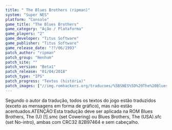 ```yaml
---
title: " The Blues Brothers (ripman)"
system: "Super NES"
platform: "Console"
game_title: "The Blues Brothers"
game_category: "Ação / Plataforma"
game_players: "2"
game_developer: "Titus Software"
game_publisher: "Titus Software"
game_release_date: "??/06/1993"
patch_author: "ripman"
patch_group: "Nenhum"
patch_site: ""
patch_version: "Beta1"
patch_release: "01/04/2018"
patch_type: "IPS"
patch_progress: "Textos (história)"
patch_images: ["//img.romhackers.org/traducoes/%5BSNES%5D%20The%20Blues%20Brothers%20-%20ripman%20-%201.png","//img.romhackers.org/traducoes/%5BSNES%5D%20The%20Blues%20Brothers%20-%20ripman%20-%202.png","//img.romhackers.org/traducoes/%5BSNES%5D%20The%20Blues%20Brothers%20-%20ripman%20-%203.png"]
---
```

Segundo o autor da tradução, todos os textos do jogo estão traduzidos (exceto as mensagens em forma de gráfico), mas não estão acentuados.ATENÇÃO:Esta tradução deve ser aplicada na ROM Blues Brothers, The (U) [!].smc (set Cowering) ou Blues Brothers, The (USA).sfc (set No-intro), ambas com CRC32 82B97464 e sem cabeçalho.